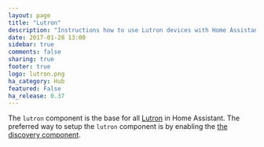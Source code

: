 ```yaml
---
layout: page
title: "Lutron"
description: "Instructions how to use Lutron devices with Home Assistant."
date: 2017-01-28 13:00
sidebar: true
comments: false
sharing: true
footer: true
logo: lutron.png
ha_category: Hub
featured: False
ha_release: 0.37
---
```


The `lutron` component is the base for all [Lutron](http://www.lutron.com/) in Home Assistant. The preferred way to setup the `lutron` component is by enabling the [the discovery component](/components/discovery/). 

